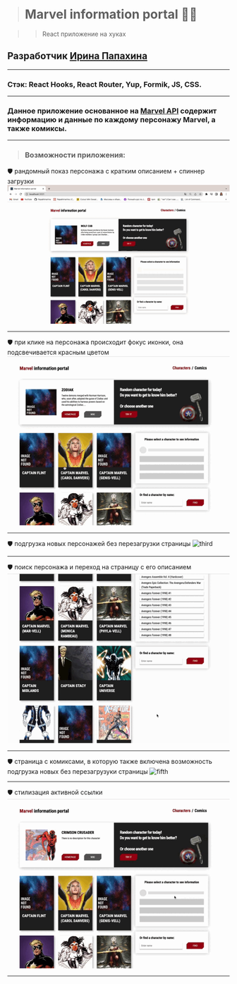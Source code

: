 > # **Marvel** information portal :superhero_man:

>>React приложение на хуках

## Разработчик [Ирина Папахина](https://github.com/PapakhinaIrina) 
___
### Стэк: React Hooks, React Router, Yup, Formik, JS, CSS.

___
### Данное приложение основанное на [Marvel API](https://developer.marvel.com/) содержит информацию и данные по каждому персонажу Marvel, а также  комиксы. 
___
 > ### Возможности приложения:

:shield: рандомный показ персонажа с кратким описанием + спиннер загрузки
![first](gif/1.gif)
___

:shield: при клике на персонажа происходит фокус иконки, она подсвечивается красным цветом
![second](gif/2.gif)
___

:shield: подгрузка новых персонажей без перезагрузки страницы 
![third](gif/3.gif)
___

:shield: поиск персонажа и переход на страницу с его описанием
![fourth](gif/4.gif)
___

:shield: страница с комиксами, в которую также включена возможность подгрузка новых без перезагрузуки страницы
![fifth](gif/5.gif)
___

:shield: стилизация активной ссылки 
![sixth](gif/6.gif)
___
